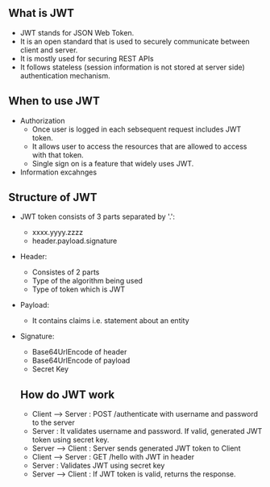 ## What is JWT
- JWT stands for JSON Web Token.
- It is an open standard that is used to securely communicate between client and server.
- It is mostly used for securing REST APIs
- It follows stateless (session information is not stored at server side) authentication mechanism.

## When to use JWT
- Authorization
  - Once user is logged in each sebsequent request includes JWT token.
  - It allows user to access the resources that are allowed to access with that token.
  - Single sign on is a feature that widely uses JWT.
- Information excahnges

## Structure of JWT
- JWT token consists of 3 parts separated by '.':
  - xxxx.yyyy.zzzz
  - header.payload.signature
- Header:
  - Consistes of 2 parts
  - Type of the algorithm being used
  - Type of token which is JWT
- Payload:
  - It contains claims i.e. statement about an entity
- Signature:
  - Base64UrlEncode of header
  - Base64UrlEncode of payload
  - Secret Key
 
  ## How do JWT work
  - Client --> Server    : POST /authenticate with username and password to the server
  - Server               : It validates username and password. If valid, generated JWT token using secret key.
  - Server --> Client    : Server sends generated JWT token to Client
  - Client --> Server    : GET /hello with JWT in header
  - Server               : Validates JWT using secret key
  - Server --> Client    : If JWT token is valid, returns the response.
